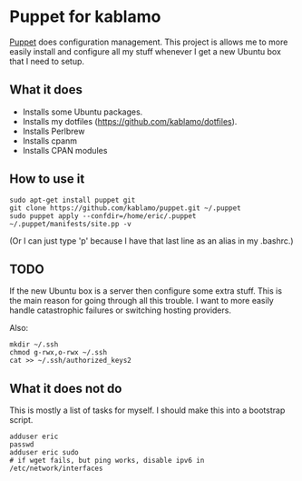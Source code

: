 Puppet for kablamo
==================

[Puppet](http://docs.puppetlabs.com) does configuration management.  This
project is allows me to more easily install and configure all my stuff whenever
I get a new Ubuntu box that I need to setup.

What it does
------------

 - Installs some Ubuntu packages.
 - Installs my dotfiles (https://github.com/kablamo/dotfiles).
 - Installs Perlbrew
 - Installs cpanm
 - Installs CPAN modules

How to use it
-------------

    sudo apt-get install puppet git
    git clone https://github.com/kablamo/puppet.git ~/.puppet
    sudo puppet apply --confdir=/home/eric/.puppet ~/.puppet/manifests/site.pp -v

(Or I can just type 'p' because I have that last line as an alias in my .bashrc.)

TODO
----

If the new Ubuntu box is a server then configure some extra stuff.  This is the
main reason for going through all this trouble.  I want to more easily handle
catastrophic failures or switching hosting providers.

Also:

    mkdir ~/.ssh
    chmod g-rwx,o-rwx ~/.ssh
    cat >> ~/.ssh/authorized_keys2

What it does not do
-------------------

This is mostly a list of tasks for myself.  I should make this into a bootstrap
script.

    adduser eric
    passwd
    adduser eric sudo
    # if wget fails, but ping works, disable ipv6 in /etc/network/interfaces 
    

